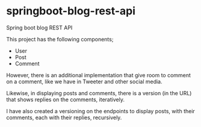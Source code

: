 # springboot-blog-rest-api
Spring boot blog REST API

This project has the following components;
- User
- Post
- Comment

However, there is an additional implementation that give room to comment on a comment, like we have in Tweeter and other social media.

Likewise, in displaying posts and comments, there is a version (in the URL) that shows replies on the comments, iteratively.


I have also created a versioning on the endpoints to display posts, with their comments, each with their replies, recursively.